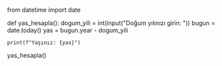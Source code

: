 from datetime import date

def yas_hesapla():
    dogum_yili = int(input("Doğum yılınızı girin: "))
    bugun = date.today()
    yas = bugun.year - dogum_yili
    
    print(f"Yaşınız: {yas}")

yas_hesapla()
